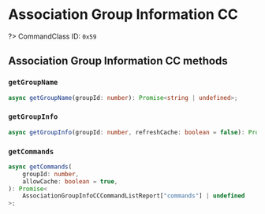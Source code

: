 # Association Group Information CC

?> CommandClass ID: `0x59`

## Association Group Information CC methods

### `getGroupName`

```ts
async getGroupName(groupId: number): Promise<string | undefined>;
```

### `getGroupInfo`

```ts
async getGroupInfo(groupId: number, refreshCache: boolean = false): Promise<{ mode: number; profile: number; eventCode: number; hasDynamicInfo: boolean; } | undefined>;
```

### `getCommands`

```ts
async getCommands(
	groupId: number,
	allowCache: boolean = true,
): Promise<
	AssociationGroupInfoCCCommandListReport["commands"] | undefined
>;
```
